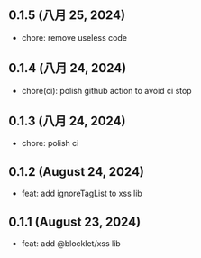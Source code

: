## 0.1.5 (八月 25, 2024)

- chore: remove useless code

## 0.1.4 (八月 24, 2024)

- chore(ci): polish github action to avoid ci stop

## 0.1.3 (八月 24, 2024)

- chore: polish ci

## 0.1.2 (August 24, 2024)

- feat: add ignoreTagList to xss lib

## 0.1.1 (August 23, 2024)

- feat: add @blocklet/xss lib
